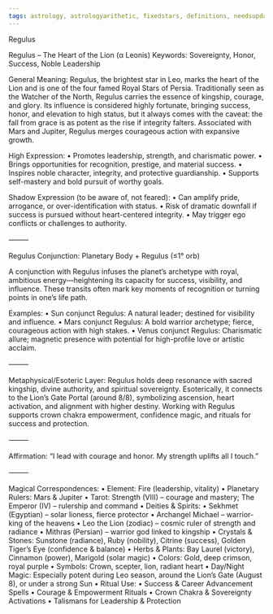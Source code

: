 ```yaml
---
tags: astrology, astrologyarithetic, fixedstars, definitions, needsupdate
---
```

Regulus

Regulus – The Heart of the Lion (α Leonis)
Keywords: Sovereignty, Honor, Success, Noble Leadership

General Meaning:
Regulus, the brightest star in Leo, marks the heart of the Lion and is one of the four famed Royal Stars of Persia. Traditionally seen as the Watcher of the North, Regulus carries the essence of kingship, courage, and glory. Its influence is considered highly fortunate, bringing success, honor, and elevation to high status, but it always comes with the caveat: the fall from grace is as potent as the rise if integrity falters. Associated with Mars and Jupiter, Regulus merges courageous action with expansive growth.

High Expression:
	•	Promotes leadership, strength, and charismatic power.
	•	Brings opportunities for recognition, prestige, and material success.
	•	Inspires noble character, integrity, and protective guardianship.
	•	Supports self-mastery and bold pursuit of worthy goals.

Shadow Expression (to be aware of, not feared):
	•	Can amplify pride, arrogance, or over-identification with status.
	•	Risk of dramatic downfall if success is pursued without heart-centered integrity.
	•	May trigger ego conflicts or challenges to authority.

⸻

Regulus Conjunction: Planetary Body + Regulus (≤1° orb)

A conjunction with Regulus infuses the planet’s archetype with royal, ambitious energy—heightening its capacity for success, visibility, and influence. These transits often mark key moments of recognition or turning points in one’s life path.

Examples:
	•	Sun conjunct Regulus: A natural leader; destined for visibility and influence.
	•	Mars conjunct Regulus: A bold warrior archetype; fierce, courageous action with high stakes.
	•	Venus conjunct Regulus: Charismatic allure; magnetic presence with potential for high-profile love or artistic acclaim.

⸻

Metaphysical/Esoteric Layer:
Regulus holds deep resonance with sacred kingship, divine authority, and spiritual sovereignty. Esoterically, it connects to the Lion’s Gate Portal (around 8/8), symbolizing ascension, heart activation, and alignment with higher destiny. Working with Regulus supports crown chakra empowerment, confidence magic, and rituals for success and protection.

⸻

Affirmation:
“I lead with courage and honor. My strength uplifts all I touch.”

⸻

Magical Correspondences:
	•	Element: Fire (leadership, vitality)
	•	Planetary Rulers: Mars & Jupiter
	•	Tarot: Strength (VIII) – courage and mastery; The Emperor (IV) – rulership and command
	•	Deities & Spirits:
	•	Sekhmet (Egyptian) – solar lioness, fierce protector
	•	Archangel Michael – warrior-king of the heavens
	•	Leo the Lion (zodiac) – cosmic ruler of strength and radiance
	•	Mithras (Persian) – warrior god linked to kingship
	•	Crystals & Stones: Sunstone (radiance), Ruby (nobility), Citrine (success), Golden Tiger’s Eye (confidence & balance)
	•	Herbs & Plants: Bay Laurel (victory), Cinnamon (power), Marigold (solar magic)
	•	Colors: Gold, deep crimson, royal purple
	•	Symbols: Crown, scepter, lion, radiant heart
	•	Day/Night Magic: Especially potent during Leo season, around the Lion’s Gate (August 8), or under a strong Sun
	•	Ritual Use:
	•	Success & Career Advancement Spells
	•	Courage & Empowerment Rituals
	•	Crown Chakra & Sovereignty Activations
	•	Talismans for Leadership & Protection